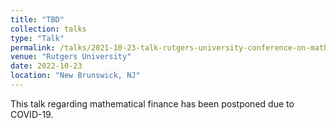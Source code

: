 ```yaml
---
title: "TBD"
collection: talks
type: "Talk"
permalink: /talks/2021-10-23-talk-rutgers-university-conference-on-mathematical-finance
venue: "Rutgers University"
date: 2022-10-23
location: "New Brunswick, NJ"
---
```


This talk regarding mathematical finance has been postponed due to COVID-19.
